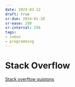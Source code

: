 ```yaml
---
date: 2023-03-12
draft: true
sr-due: 2024-01-28
sr-ease: 290
sr-interval: 256
tags:
- inbox
- programming
---
```


# Stack Overflow

[Stack overflow quistons](https://stackoverflow.com/questions)
